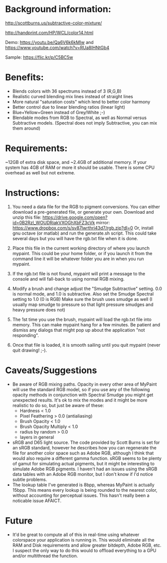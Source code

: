 # Background information:
http://scottburns.us/subtractive-color-mixture/

http://handprint.com/HP/WCL/color14.html


Demo: https://youtu.be/Qa6V6k6kMIw and https://www.youtube.com/watch?v=RUa8IHNtGb4

Sample: https://flic.kr/p/C5BC5w

# Benefits:
*  Blends colors with 36 spectrums instead of 3 (R,G,B)
*  Realistic curved blending mix lines instead of straight lines
*  More natural "saturation costs" which lend to better color harmony
*  Better control due to linear blending ratios (linear light)
*  Blue+Yellow=Green instead of Grey/White ;-)
*  Blendable modes from RGB to Spectral, as well as Normal versus Subtractive models.  (Spectral does not imply Subtractive, you can mix them around)

# Requirements:  
~12GB of extra disk space, and ~2.4GB of additional memory.
If your system has 4GB of RAM or more it should be usable.  There is some CPU overhead as well but not extreme.

# Instructions:
1.  You need a data file for the RGB to pigment conversions.  You can either download a pre-generated file, 
or generate your own.
Download and unzip this file:
https://drive.google.com/open?id=0B2Rzl_WOUDRiakVXOGhXbFZ3cVk
mirror: https://www.dropbox.com/s/sv87lwrthri43d7/rgb.zip?dl=0
Or, install gnu octave (or matlab) and run the generate.sh script.  This could take several days but you will 
have the rgb.txt file when it is done.

2.  Place this file in the current working directory of where you launch mypaint.  This could be your home folder, or if you 
    launch it from the command line it will be whatever folder you are in when you run mypaint.
3.  If the rgb.txt file is not found, mypaint will print a message to the console and will fall-back to using normal RGB mixing.
4.  Modify a brush and change adjust the "Smudge Subtractive" setting.  0.0 is normal mode, and 1.0 is subtractive.  Also set the Smudge Spectral setting to 1.0 (0 is RGB)
    Make sure the brush uses smudge as well (I usually map smudge to pressure so that light pressure smudges and heavy pressure 
    does not)
5.  The 1st time you use the brush, mypaint will load the rgb.txt file into memory.  This can make mypaint hang for a few minutes.
    Be patient and dismiss any dialogs that might pop up about the application "not responding".
6.  Once that file is loaded, it is smooth sailing until you quit mypaint (never quit drawing! ;-).

# Caveats/Suggestions

* Be aware of RGB mixing paths.  Opacity in every other area of MyPaint will use the standard RGB model, so if you use 
  any of the following opacity methods in conjunction with Spectral Smudge you might get unexpected results.  It's ok to mix 
  the modes and it might be more realistic to do so, but just be aware of these:
  * Hardness < 1.0
  * Pixel Feathering > 0.0 (antialiasing)
  * Brush Opacity < 1.0
  * Brush Opacity Multiply < 1.0
  * radius by random > 0.0
  * layers in general
* sRGB and D65 light source.  The code provided by Scott Burns is set for an sRGB standard, however he describes how you can regenerate the file for another color space such as Adobe RGB, although I think that would also require a different gamma function.  sRGB seems to be plenty of gamut for simulating actual pigments, but it might be interesting to simulate Adobe RGB pigments.  I haven't had an issues using the sRGB data tables with an Adobe RGB monitor, but I don't know if I'd notice subtle problems.
* The lookup table I've generated is 8bpp, whereas MyPaint is actually 15bpp.  This means every lookup is being rounded to the nearest color, without accounting for perceptual issues.  This hasn't really been a noticable issue AFAICT.

# Future

* It'd be great to compute all of this in real-time using whatever colorspace your application is running in.  This would eliminate all the RAM and Disk requirements and allow greater bitdepth, Adobe RGB, etc.  I suspect the only way to do this would to offload everything to a GPU and/or multithread the function.
